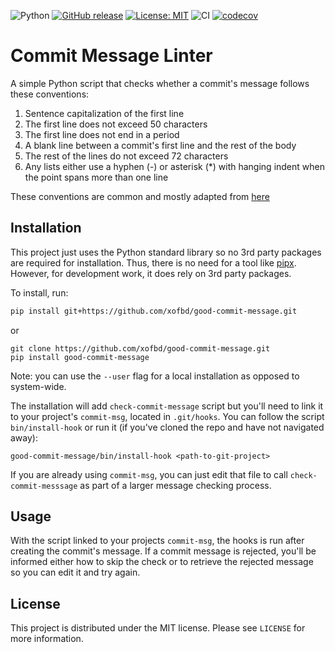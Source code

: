 ![Python](https://shields.io/badge/Python-3.7%20%7C%203.8%20%7C%203.9%20%7C%203.10-blue)
[![GitHub release](https://img.shields.io/github/v/release/xofbd/good-commit-message.svg)](https://github.com/xofbd/good-commit-message.svg/releases)
[![License: MIT](https://img.shields.io/github/license/xofbd/good-commit-message)](https://opensource.org/licenses/MIT)
![CI](https://github.com/xofbd/good-commit-message/workflows/CI/badge.svg?branch=master)
[![codecov](https://codecov.io/gh/xofbd/good-commit-message/branch/master/graph/badge.svg?token=FIAVAEQ60L)](https://codecov.io/gh/xofbd/good-commit-message)
# Commit Message Linter
A simple Python script that checks whether a commit's message follows these conventions:
1. Sentence capitalization of the first line
1. The first line does not exceed 50 characters
1. The first line does not end in a period
1. A blank line between a commit's first line and the rest of the body
1. The rest of the lines do not exceed 72 characters
1. Any lists either use a hyphen (-) or asterisk (*) with hanging indent when the point spans more than one line

These conventions are common and mostly adapted from [here](https://tbaggery.com/2008/04/19/a-note-about-git-commit-messages.html)

## Installation
This project just uses the Python standard library so no 3rd party packages are required for installation. Thus, there is no need for a tool like [pipx](https://pypa.github.io/pipx/). However, for development work, it does rely on 3rd party packages.

To install, run:
```bash
pip install git+https://github.com/xofbd/good-commit-message.git
```
or
```
git clone https://github.com/xofbd/good-commit-message.git
pip install good-commit-message
```
Note: you can use the `--user` flag for a local installation as opposed to system-wide.

The installation will add `check-commit-message` script but you'll need to link it to your project's `commit-msg`, located in `.git/hooks`. You can follow the script `bin/install-hook` or run it (if you've cloned the repo and have not navigated away):
```
good-commit-message/bin/install-hook <path-to-git-project>
```

If you are already using `commit-msg`, you can just edit that file to call `check-commit-messsage` as part of a larger message checking process.

## Usage
With the script linked to your projects `commit-msg`, the hooks is run after creating the commit's message. If a commit message is rejected, you'll be informed either how to skip the check or to retrieve the rejected message so you can edit it and try again.

## License
This project is distributed under the MIT license. Please see `LICENSE` for more information.
